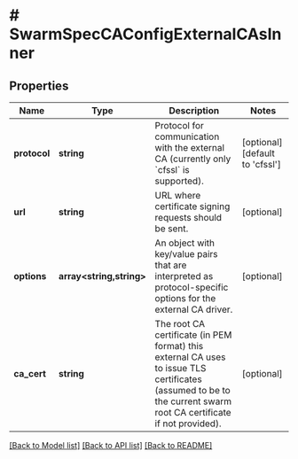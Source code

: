 # # SwarmSpecCAConfigExternalCAsInner

## Properties

Name | Type | Description | Notes
------------ | ------------- | ------------- | -------------
**protocol** | **string** | Protocol for communication with the external CA (currently only &#x60;cfssl&#x60; is supported). | [optional] [default to 'cfssl']
**url** | **string** | URL where certificate signing requests should be sent. | [optional]
**options** | **array<string,string>** | An object with key/value pairs that are interpreted as protocol-specific options for the external CA driver. | [optional]
**ca_cert** | **string** | The root CA certificate (in PEM format) this external CA uses to issue TLS certificates (assumed to be to the current swarm root CA certificate if not provided). | [optional]

[[Back to Model list]](../../README.md#models) [[Back to API list]](../../README.md#endpoints) [[Back to README]](../../README.md)
